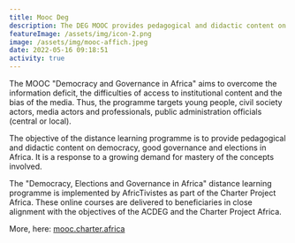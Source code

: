```yaml
---
title: Mooc Deg
description: The DEG MOOC provides pedagogical and didactic content on democracy, good governance and elections in Africa
featureImage: /assets/img/icon-2.png
image: /assets/img/mooc-affich.jpeg
date: 2022-05-16 09:18:51
activity: true
---
```

The MOOC "Democracy and Governance in Africa" aims to overcome the information deficit, the difficulties of access to institutional content and the bias of the media. Thus, the programme targets young people, civil society actors, media actors and professionals, public administration officials (central or local).

The objective of the distance learning programme is to provide pedagogical and didactic content on democracy, good governance and elections in Africa. It is a response to a growing demand for mastery of the concepts involved.

The "Democracy, Elections and Governance in Africa" distance learning programme is implemented by AfricTivistes as part of the Charter Project Africa. These online courses are delivered to beneficiaries in close alignment with the objectives of the ACDEG and the Charter Project Africa.

More, here: [mooc.charter.africa](https://mooc.charter.africa/en_GB)
